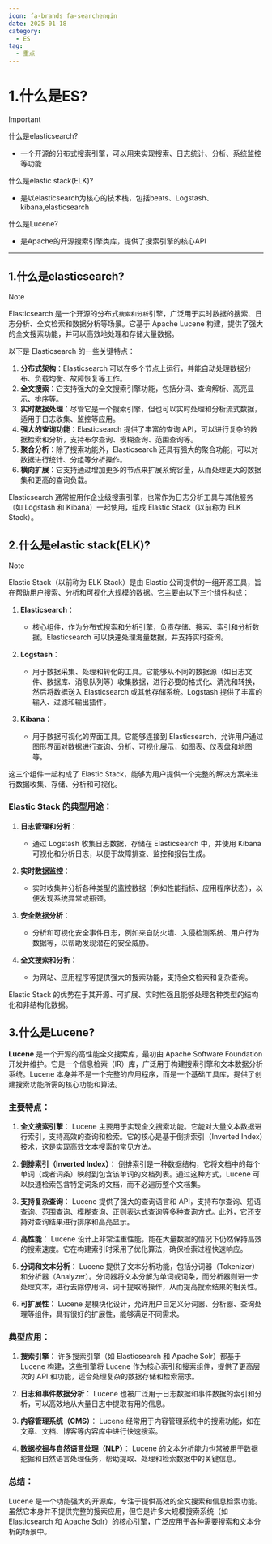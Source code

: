```yaml
---
icon: fa-brands fa-searchengin
date: 2025-01-18
category:
  - ES
tag:
  - 重点
---
```

# 1.什么是ES?

> [!important]
>
> 什么是elasticsearch?
>
> - 一个开源的分布式搜索引擎，可以用来实现搜索、日志统计、分析、系统监控等功能
>
> 什么是elastic stack(ELK)?
>
> - 是以elasticsearch为核心的技术栈，包括beats、Logstash、kibana,elasticsearch
>
> 什么是Lucene?
>
> - 是Apache的开源搜索引擎类库，提供了搜索引擎的核心APl

---
<!-- more -->
## 1.什么是elasticsearch?

> [!note]
>
> Elasticsearch 是一个开源的分布式`搜索和分析`引擎，广泛用于实时数据的搜索、日志分析、全文检索和数据分析等场景。它基于 Apache Lucene 构建，提供了强大的全文搜索功能，并可以高效地处理和存储大量数据。

以下是 Elasticsearch 的一些关键特点：

1. **分布式架构**：Elasticsearch 可以在多个节点上运行，并能自动处理数据分布、负载均衡、故障恢复等工作。
2. **全文搜索**：它支持强大的全文搜索引擎功能，包括分词、查询解析、高亮显示、排序等。
3. **实时数据处理**：尽管它是一个搜索引擎，但也可以实时处理和分析流式数据，适用于日志收集、监控等应用。
4. **强大的查询功能**：Elasticsearch 提供了丰富的查询 API，可以进行复杂的数据检索和分析，支持布尔查询、模糊查询、范围查询等。
5. **聚合分析**：除了搜索功能外，Elasticsearch 还具有强大的聚合功能，可以对数据进行统计、分组等分析操作。
6. **横向扩展**：它支持通过增加更多的节点来扩展系统容量，从而处理更大的数据集和更高的查询负载。

Elasticsearch 通常被用作企业级搜索引擎，也常作为日志分析工具与其他服务（如 Logstash 和 Kibana）一起使用，组成 Elastic Stack（以前称为 ELK Stack）。

## 2.什么是elastic stack(ELK)?

> [!note]
>
> Elastic Stack（以前称为 ELK Stack）是由 Elastic 公司提供的一组开源工具，旨在帮助用户搜索、分析和可视化大规模的数据。它主要由以下三个组件构成：

1. **Elasticsearch**：
   - 核心组件，作为分布式搜索和分析引擎，负责存储、搜索、索引和分析数据。Elasticsearch 可以快速处理海量数据，并支持实时查询。

2. **Logstash**：
   - 用于数据采集、处理和转化的工具。它能够从不同的数据源（如日志文件、数据库、消息队列等）收集数据，进行必要的格式化、清洗和转换，然后将数据送入 Elasticsearch 或其他存储系统。Logstash 提供了丰富的输入、过滤和输出插件。

3. **Kibana**：
   - 用于数据可视化的界面工具。它能够连接到 Elasticsearch，允许用户通过图形界面对数据进行查询、分析、可视化展示，如图表、仪表盘和地图等。

这三个组件一起构成了 Elastic Stack，能够为用户提供一个完整的解决方案来进行数据收集、存储、分析和可视化。

### Elastic Stack 的典型用途：
1. **日志管理和分析**：
   - 通过 Logstash 收集日志数据，存储在 Elasticsearch 中，并使用 Kibana 可视化和分析日志，以便于故障排查、监控和报告生成。
   
2. **实时数据监控**：
   - 实时收集并分析各种类型的监控数据（例如性能指标、应用程序状态），以便发现系统异常或瓶颈。

3. **安全数据分析**：
   - 分析和可视化安全事件日志，例如来自防火墙、入侵检测系统、用户行为数据等，以帮助发现潜在的安全威胁。

4. **全文搜索和分析**：
   - 为网站、应用程序等提供强大的搜索功能，支持全文检索和复杂查询。

Elastic Stack 的优势在于其开源、可扩展、实时性强且能够处理各种类型的结构化和非结构化数据。

## 3.什么是Lucene?

**Lucene** 是一个开源的高性能全文搜索库，最初由 Apache Software Foundation 开发并维护。它是一个信息检索（IR）库，广泛用于构建搜索引擎和文本数据分析系统。Lucene 本身并不是一个完整的应用程序，而是一个基础工具库，提供了创建搜索功能所需的核心功能和算法。

### 主要特点：
1. **全文搜索引擎**：
   Lucene 主要用于实现全文搜索功能。它能对大量文本数据进行索引，支持高效的查询和检索。它的核心是基于倒排索引（Inverted Index）技术，这是实现高效文本搜索的常见方法。

2. **倒排索引（Inverted Index）**：
   倒排索引是一种数据结构，它将文档中的每个单词（或者词条）映射到包含该单词的文档列表。通过这种方式，Lucene 可以快速检索包含特定词条的文档，而不必遍历整个文档集。

3. **支持复杂查询**：
   Lucene 提供了强大的查询语言和 API，支持布尔查询、短语查询、范围查询、模糊查询、正则表达式查询等多种查询方式。此外，它还支持对查询结果进行排序和高亮显示。

4. **高性能**：
   Lucene 设计上非常注重性能，能在大量数据的情况下仍然保持高效的搜索速度。它在构建索引时采用了优化算法，确保检索过程快速响应。

5. **分词和文本分析**：
   Lucene 提供了文本分析功能，包括分词器（Tokenizer）和分析器（Analyzer）。分词器将文本分解为单词或词条，而分析器则进一步处理文本，进行去除停用词、词干提取等操作，从而提高搜索结果的相关性。

6. **可扩展性**：
   Lucene 是模块化设计，允许用户自定义分词器、分析器、查询处理等组件，具有很好的扩展性，能够满足不同需求。

### 典型应用：
1. **搜索引擎**：
   许多搜索引擎（如 Elasticsearch 和 Apache Solr）都基于 Lucene 构建，这些引擎将 Lucene 作为核心索引和搜索组件，提供了更高层次的 API 和功能，适合处理复杂的数据存储和检索需求。

2. **日志和事件数据分析**：
   Lucene 也被广泛用于日志数据和事件数据的索引和分析，可以高效地从大量日志中提取有用的信息。

3. **内容管理系统（CMS）**：
   Lucene 经常用于内容管理系统中的搜索功能，如在文章、文档、博客等内容库中进行快速搜索。

4. **数据挖掘与自然语言处理（NLP）**：
   Lucene 的文本分析能力也常被用于数据挖掘和自然语言处理任务，帮助提取、处理和检索数据中的关键信息。

### 总结：
Lucene 是一个功能强大的开源库，专注于提供高效的全文搜索和信息检索功能。虽然它本身并不提供完整的搜索应用，但它是许多大规模搜索系统（如 Elasticsearch 和 Apache Solr）的核心引擎，广泛应用于各种需要搜索和文本分析的场景中。